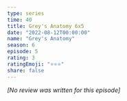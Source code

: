 ```yaml
---
type: series
time: 40
title: Grey's Anatomy 6x5
date: "2022-08-12T00:00:00"
name: "Grey's Anatomy"
season: 6
episode: 5
rating: 3
ratingEmoji: "⭐️⭐️⭐️"
share: false
---
```


_[No review was written for this episode]_
